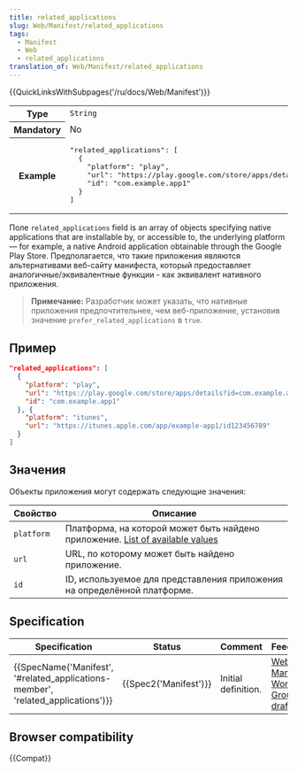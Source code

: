 ```yaml
---
title: related_applications
slug: Web/Manifest/related_applications
tags:
  - Manifest
  - Web
  - related_applications
translation_of: Web/Manifest/related_applications
---
```


{{QuickLinksWithSubpages('/ru/docs/Web/Manifest')}}

<table class="properties">
  <tbody>
    <tr>
      <th scope="row">Type</th>
      <td><code>String</code></td>
    </tr>
    <tr>
      <th scope="row">Mandatory</th>
      <td>No</td>
    </tr>
    <tr>
      <th scope="row">Example</th>
      <td>
        <pre class="brush: json no-line-numbers">
"related_applications": [
  {
    "platform": "play",
    "url": "https://play.google.com/store/apps/details?id=com.example.app1",
    "id": "com.example.app1"
  }
]</pre>
      </td>
    </tr>
  </tbody>
</table>

Поле `related_applications` field is an array of objects specifying native applications that are installable by, or accessible to, the underlying platform — for example, a native Android application obtainable through the Google Play Store. Предполагается, что такие приложения являются альтернативами веб-сайту манифеста, который предоставляет аналогичные/эквивалентные функции - как эквивалент нативного приложения.

> **Примечание:** Разработчик может указать, что нативные приложения предпочтительнее, чем веб-приложение, установив значение `prefer_related_applications` в `true`.

## Пример

```json
"related_applications": [
  {
    "platform": "play",
    "url": "https://play.google.com/store/apps/details?id=com.example.app1",
    "id": "com.example.app1"
  }, {
    "platform": "itunes",
    "url": "https://itunes.apple.com/app/example-app1/id123456789"
  }
]
```

## Значения

Объекты приложения могут содержать следующие значения:

| Свойство   | Описание                                                                                                                        |
| ---------- | ------------------------------------------------------------------------------------------------------------------------------- |
| `platform` | Платформа, на которой может быть найдено приложение. [List of available values](https://github.com/w3c/manifest/wiki/Platforms) |
| `url`      | URL, по которому может быть найдено приложение.                                                                                 |
| `id`       | ID, используемое для представления приложения на определённой платформе.                                                        |

## Specification

| Specification                                                                                                | Status                       | Comment             | Feedback                                                                         |
| ------------------------------------------------------------------------------------------------------------ | ---------------------------- | ------------------- | -------------------------------------------------------------------------------- |
| {{SpecName('Manifest', '#related_applications-member', 'related_applications')}} | {{Spec2('Manifest')}} | Initial definition. | [Web App Manifest Working Group drafts](https://github.com/w3c/manifest/issues/) |

## Browser compatibility

{{Compat}}
